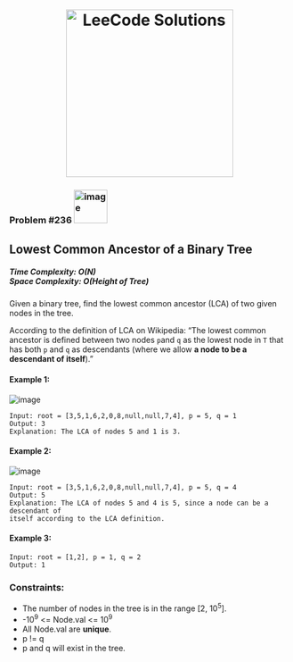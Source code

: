<h1 align="center"><a href="https://www.linkedin.com/in/antriksh1305/"><img src="https://camo.githubusercontent.com/1eca2365da012b44816f2402011dc3ba78cefbe78228b22d60161a898d015b67/68747470733a2f2f6d69726f2e6d656469756d2e636f6d2f6d61782f313230302f312a4c75723972724a49547346526e7549595552596b53672e6a706567" alt="LeeCode Solutions" width="300"></a>
</h1>

<h3>Problem #236 <img width="60" alt="image" src="https://user-images.githubusercontent.com/100402656/214765733-eaaa4daa-f4f9-4224-a800-2e70f8b095f8.png">
</h3>

## Lowest Common Ancestor of a Binary Tree

<h5>Time Complexity: <b>O(N)</b> <br>Space Complexity: <b>O(Height of Tree)</b></h5>

Given a binary tree, find the lowest common ancestor (LCA) of two given nodes in the tree.

According to the definition of LCA on Wikipedia: “The lowest common ancestor is defined between two nodes ```p```and ```q``` as the lowest node in ```T``` that has both ```p``` and ```q``` as descendants (where we allow **a node to be a descendant of itself**).”

#### Example 1:
![image](https://github.com/Antriksh1305/Antriksh-DSA/assets/100402656/7005f21e-4bcb-469a-ad3c-98b05aedb5c9)
```
Input: root = [3,5,1,6,2,0,8,null,null,7,4], p = 5, q = 1
Output: 3
Explanation: The LCA of nodes 5 and 1 is 3.
```

#### Example 2:
![image](https://github.com/Antriksh1305/Antriksh-DSA/assets/100402656/ea6a7c7a-0752-4e39-b5cf-53640b134b4b)
```
Input: root = [3,5,1,6,2,0,8,null,null,7,4], p = 5, q = 4
Output: 5
Explanation: The LCA of nodes 5 and 4 is 5, since a node can be a descendant of
itself according to the LCA definition.
```

#### Example 3:
```
Input: root = [1,2], p = 1, q = 2
Output: 1
```


### Constraints:
- The number of nodes in the tree is in the range [2, 10<sup>5</sup>].
- -10<sup>9</sup> <= Node.val <= 10<sup>9</sup>
- All Node.val are **unique**.
- p != q
- p and q will exist in the tree.

